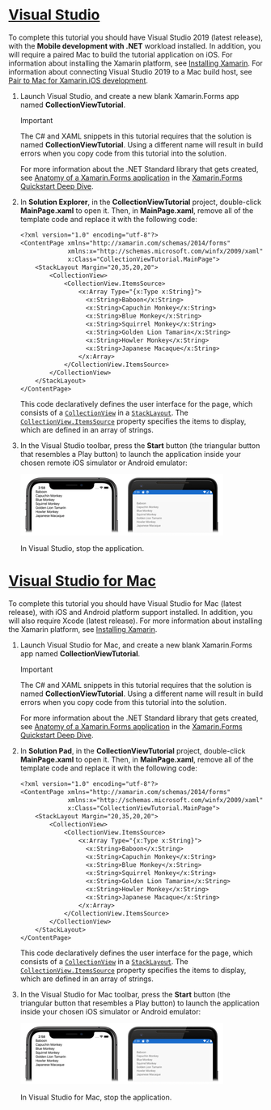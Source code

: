# [Visual Studio](#tab/vswin)

To complete this tutorial you should have Visual Studio 2019 (latest release), with the **Mobile development with .NET** workload installed. In addition, you will require a paired Mac to build the tutorial application on iOS. For information about installing the Xamarin platform, see [Installing Xamarin](~/get-started/installation/index.md). For information about connecting Visual Studio 2019 to a Mac build host, see [Pair to Mac for Xamarin.iOS development](~/ios/get-started/installation/windows/connecting-to-mac/index.md).

1. Launch Visual Studio, and create a new blank Xamarin.Forms app named **CollectionViewTutorial**.

    > [!IMPORTANT]
    > The C# and XAML snippets in this tutorial requires that the solution is named **CollectionViewTutorial**. Using a different name will result in build errors when you copy code from this tutorial into the solution.

    For more information about the .NET Standard library that gets created, see [Anatomy of a Xamarin.Forms application](~/get-started/first-app/index.md) in the [Xamarin.Forms Quickstart Deep Dive](~/get-started/first-app/index.md).

1. In **Solution Explorer**, in the **CollectionViewTutorial** project, double-click **MainPage.xaml** to open it. Then, in **MainPage.xaml**, remove all of the template code and replace it with the following code:

    ```xaml
    <?xml version="1.0" encoding="utf-8"?>
    <ContentPage xmlns="http://xamarin.com/schemas/2014/forms"
                 xmlns:x="http://schemas.microsoft.com/winfx/2009/xaml"
                 x:Class="CollectionViewTutorial.MainPage">
        <StackLayout Margin="20,35,20,20">
            <CollectionView>
                <CollectionView.ItemsSource>
                    <x:Array Type="{x:Type x:String}">
                      <x:String>Baboon</x:String>
                      <x:String>Capuchin Monkey</x:String>
                      <x:String>Blue Monkey</x:String>
                      <x:String>Squirrel Monkey</x:String>
                      <x:String>Golden Lion Tamarin</x:String>
                      <x:String>Howler Monkey</x:String>
                      <x:String>Japanese Macaque</x:String>
                    </x:Array>
                </CollectionView.ItemsSource>
            </CollectionView>
        </StackLayout>
    </ContentPage>
    ```

    This code declaratively defines the user interface for the page, which consists of a [`CollectionView`](xref:Xamarin.Forms.CollectionView) in a [`StackLayout`](xref:Xamarin.Forms.StackLayout). The [`CollectionView.ItemsSource`](xref:Xamarin.Forms.ItemsView`1.ItemsSource) property specifies the items to display, which are defined in an array of strings.

1. In the Visual Studio toolbar, press the **Start** button (the triangular button that resembles a Play button) to launch the application inside your chosen remote iOS simulator or Android emulator:

    [![Screenshot of a CollectionView on iOS and Android](../images/create-collectionview.png "CollectionView displaying data")](../images/create-collectionview-large.png#lightbox "CollectionView displaying data")

    In Visual Studio, stop the application.

# [Visual Studio for Mac](#tab/vsmac)

To complete this tutorial you should have Visual Studio for Mac (latest release), with iOS and Android platform support installed. In addition, you will also require Xcode (latest release). For more information about installing the Xamarin platform, see [Installing Xamarin](~/get-started/installation/index.md).

1. Launch Visual Studio for Mac, and create a new blank Xamarin.Forms app named **CollectionViewTutorial**.

    > [!IMPORTANT]
    > The C# and XAML snippets in this tutorial requires that the solution is named **CollectionViewTutorial**. Using a different name will result in build errors when you copy code from this tutorial into the solution.

    For more information about the .NET Standard library that gets created, see [Anatomy of a Xamarin.Forms application](~/get-started/first-app/index.md) in the [Xamarin.Forms Quickstart Deep Dive](~/get-started/first-app/index.md).

1. In **Solution Pad**, in the **CollectionViewTutorial** project, double-click **MainPage.xaml** to open it. Then, in **MainPage.xaml**, remove all of the template code and replace it with the following code:

    ```xaml
    <?xml version="1.0" encoding="utf-8"?>
    <ContentPage xmlns="http://xamarin.com/schemas/2014/forms"
                 xmlns:x="http://schemas.microsoft.com/winfx/2009/xaml"
                 x:Class="CollectionViewTutorial.MainPage">
        <StackLayout Margin="20,35,20,20">
            <CollectionView>
                <CollectionView.ItemsSource>
                    <x:Array Type="{x:Type x:String}">
                      <x:String>Baboon</x:String>
                      <x:String>Capuchin Monkey</x:String>
                      <x:String>Blue Monkey</x:String>
                      <x:String>Squirrel Monkey</x:String>
                      <x:String>Golden Lion Tamarin</x:String>
                      <x:String>Howler Monkey</x:String>
                      <x:String>Japanese Macaque</x:String>
                    </x:Array>
                </CollectionView.ItemsSource>
            </CollectionView>
        </StackLayout>
    </ContentPage>
    ```

    This code declaratively defines the user interface for the page, which consists of a [`CollectionView`](xref:Xamarin.Forms.CollectionView) in a [`StackLayout`](xref:Xamarin.Forms.StackLayout). The [`CollectionView.ItemsSource`](xref:Xamarin.Forms.ItemsView`1.ItemsSource) property specifies the items to display, which are defined in an array of strings.

1. In the Visual Studio for Mac toolbar, press the **Start** button (the triangular button that resembles a Play button) to launch the application inside your chosen iOS simulator or Android emulator:

    [![Screenshot of a CollectionView on iOS and Android](../images/create-collectionview.png "CollectionView displaying data")](../images/create-collectionview-large.png#lightbox "CollectionView displaying data")

    In Visual Studio for Mac, stop the application.

